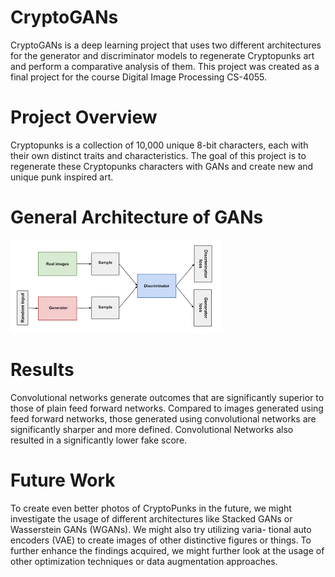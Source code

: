 # CryptoGANs
CryptoGANs is a deep learning project that uses two different architectures for the generator and discriminator models to regenerate Cryptopunks art and perform a comparative analysis of them. This project was created as a final project for the course Digital Image Processing CS-4055.

# Project Overview
Cryptopunks is a collection of 10,000 unique 8-bit characters, each with their own distinct traits and characteristics. The goal of this project is to regenerate these Cryptopunks characters with GANs and create new and unique punk inspired art.

# General Architecture of GANs
![](https://github.com/SalehAhmad1/CryptoGANs/blob/main/GAN%20Architecture/Gan%20Architecture.png)

# Results 
Convolutional networks
generate outcomes that are significantly superior to those of plain feed forward networks. Compared
to images generated using feed forward networks, those generated using convolutional networks are
significantly sharper and more defined. Convolutional Networks also resulted in a significantly lower
fake score.

# Future Work
To create even better photos of CryptoPunks in the future, we might investigate the usage of different
architectures like Stacked GANs or Wasserstein GANs (WGANs). We might also try utilizing varia-
tional auto encoders (VAE) to create images of other distinctive figures or things. To further enhance
the findings acquired, we might further look at the usage of other optimization techniques or data
augmentation approaches.
